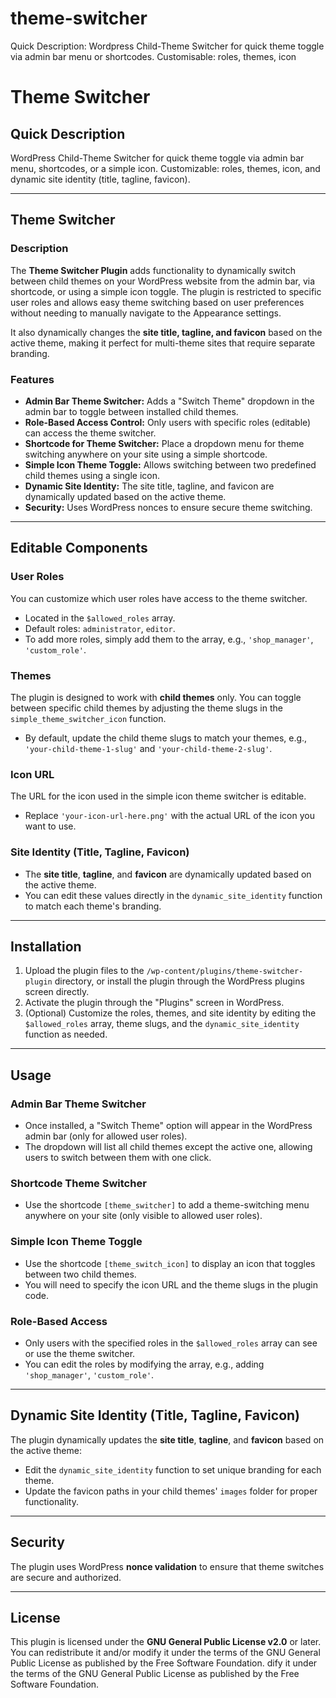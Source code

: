 # theme-switcher
Quick Description: Wordpress Child-Theme Switcher for quick theme toggle via admin bar menu or shortcodes. Customisable: roles, themes, icon


###
# Theme Switcher

## Quick Description
WordPress Child-Theme Switcher for quick theme toggle via admin bar menu, shortcodes, or a simple icon. Customizable: roles, themes, icon, and dynamic site identity (title, tagline, favicon).

---

## Theme Switcher

### Description

The **Theme Switcher Plugin** adds functionality to dynamically switch between child themes on your WordPress website from the admin bar, via shortcode, or using a simple icon toggle. The plugin is restricted to specific user roles and allows easy theme switching based on user preferences without needing to manually navigate to the Appearance settings.

It also dynamically changes the **site title, tagline, and favicon** based on the active theme, making it perfect for multi-theme sites that require separate branding.

### Features

- **Admin Bar Theme Switcher:** Adds a "Switch Theme" dropdown in the admin bar to toggle between installed child themes.
- **Role-Based Access Control:** Only users with specific roles (editable) can access the theme switcher.
- **Shortcode for Theme Switcher:** Place a dropdown menu for theme switching anywhere on your site using a simple shortcode.
- **Simple Icon Theme Toggle:** Allows switching between two predefined child themes using a single icon.
- **Dynamic Site Identity:** The site title, tagline, and favicon are dynamically updated based on the active theme.
- **Security:** Uses WordPress nonces to ensure secure theme switching.

---

## Editable Components

### User Roles
You can customize which user roles have access to the theme switcher.
- Located in the `$allowed_roles` array.
- Default roles: `administrator`, `editor`.
- To add more roles, simply add them to the array, e.g., `'shop_manager'`, `'custom_role'`.

### Themes
The plugin is designed to work with **child themes** only. You can toggle between specific child themes by adjusting the theme slugs in the `simple_theme_switcher_icon` function.
- By default, update the child theme slugs to match your themes, e.g., `'your-child-theme-1-slug'` and `'your-child-theme-2-slug'`.

### Icon URL
The URL for the icon used in the simple icon theme switcher is editable.
- Replace `'your-icon-url-here.png'` with the actual URL of the icon you want to use.

### Site Identity (Title, Tagline, Favicon)
- The **site title**, **tagline**, and **favicon** are dynamically updated based on the active theme.
- You can edit these values directly in the `dynamic_site_identity` function to match each theme's branding.

---

## Installation

1. Upload the plugin files to the `/wp-content/plugins/theme-switcher-plugin` directory, or install the plugin through the WordPress plugins screen directly.
2. Activate the plugin through the "Plugins" screen in WordPress.
3. (Optional) Customize the roles, themes, and site identity by editing the `$allowed_roles` array, theme slugs, and the `dynamic_site_identity` function as needed.

---

## Usage

### Admin Bar Theme Switcher

- Once installed, a "Switch Theme" option will appear in the WordPress admin bar (only for allowed user roles).
- The dropdown will list all child themes except the active one, allowing users to switch between them with one click.

### Shortcode Theme Switcher

- Use the shortcode `[theme_switcher]` to add a theme-switching menu anywhere on your site (only visible to allowed user roles).

### Simple Icon Theme Toggle

- Use the shortcode `[theme_switch_icon]` to display an icon that toggles between two child themes.
- You will need to specify the icon URL and the theme slugs in the plugin code.

### Role-Based Access

- Only users with the specified roles in the `$allowed_roles` array can see or use the theme switcher.
- You can edit the roles by modifying the array, e.g., adding `'shop_manager'`, `'custom_role'`.

---

## Dynamic Site Identity (Title, Tagline, Favicon)

The plugin dynamically updates the **site title**, **tagline**, and **favicon** based on the active theme:
- Edit the `dynamic_site_identity` function to set unique branding for each theme.
- Update the favicon paths in your child themes' `images` folder for proper functionality.

---

## Security

The plugin uses WordPress **nonce validation** to ensure that theme switches are secure and authorized.

---

## License

This plugin is licensed under the **GNU General Public License v2.0** or later. You can redistribute it and/or modify it under the terms of the GNU General Public License as published by the Free Software Foundation.
dify it under the terms of the GNU General Public License as published by the Free Software Foundation.
